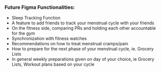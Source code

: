 ### Future Figma Functionalities:

- Sleep Tracking Function
- A feature to add friends to track your menstrual cycle with your friends
- On the fitness side, comparing PRs and holding each other accountable for the gym
- Synchronization with fitness watches
- Recommendations on how to treat menstrual cramps/pain
- How to prepare for the next phase of your menstrual cycle, ie. Grocery Lists
- In general weekly preparations given on day of your choice, ie Grocery Lists, Workout plans based on your cycle

